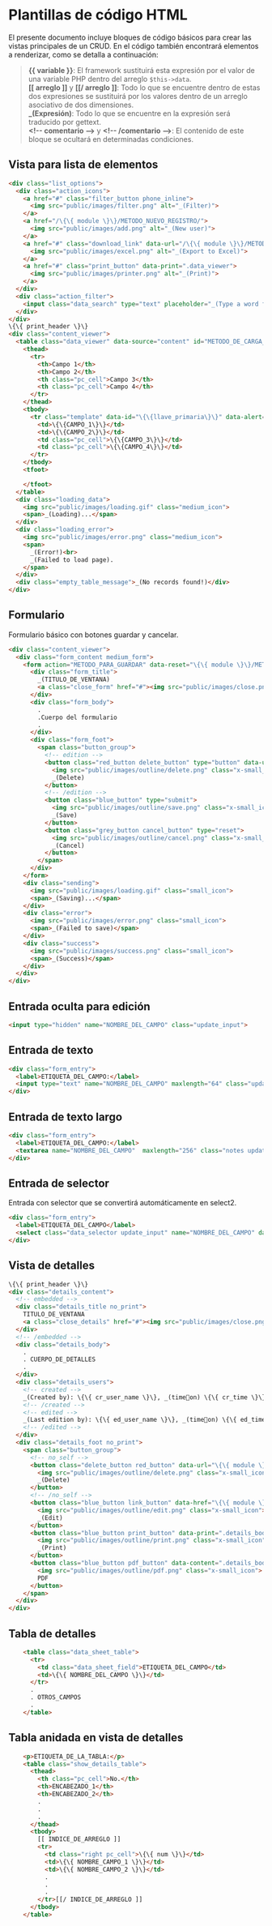 Plantillas de código HTML
=========================

El presente documento incluye bloques de código básicos para crear las vistas principales de un CRUD. En el código también encontrará elementos a renderizar, como se detalla a continuación:

> **\{\{ variable \}\}**: El framework sustituirá esta expresión por el valor de una variable PHP dentro del arreglo ```$this->data```.  
> **\[[ arreglo ]]** y **\[[/ arreglo ]]**: Todo lo que se encuentre dentro de estas dos expresiones se sustituirá por los valores dentro de un arreglo asociativo de dos dimensiones.  
> **_(Expresión)**: Todo lo que se encuentre en la expresión será traducido por gettext.  
> **\<!-- comentario -->** y **\<!-- /comentario -->**: El contenido de este bloque se ocultará en determinadas condiciones.

Vista para lista de elementos
-----------------------------

```html
<div class="list_options">
  <div class="action_icons">
    <a href="#" class="filter_button phone_inline">
      <img src="public/images/filter.png" alt="_(Filter)">
    </a>
    <a href="/\{\{ module \}\}/METODO_NUEVO_REGISTRO/">
      <img src="public/images/add.png" alt="_(New user)">
    </a>
    <a href="#" class="download_link" data-url="/\{\{ module \}\}/METODO_DE_CARGA_DE_LISTA_loader/Excel/">
      <img src="public/images/excel.png" alt="_(Export to Excel)">
    </a>
    <a href="#" class="print_button" data-print=".data_viewer">
      <img src="public/images/printer.png" alt="_(Print)">
    </a>
  </div>
  <div class="action_filter">
    <input class="data_search" type="text" placeholder="_(Type a word for search)">
  </div>
</div>
\{\{ print_header \}\}
<div class="content_viewer">
  <table class="data_viewer" data-source="content" id="METODO_DE_CARGA_DE_LISTA">
    <thead>
      <tr>
        <th>Campo 1</th>
        <th>Campo 2</th>
        <th class="pc_cell">Campo 3</th>
        <th class="pc_cell">Campo 4</th>
      </tr>
    </thead>
    <tbody>
      <tr class="template" data-id="\{\{llave_primaria\}\}" data-alert="\{\{ module \}\}/METODO_CARGA_DETALLES_loader/\{\{llave_primaria\}\}/standalone/" data-title="TITULO_DE_VENTANA">
        <td>\{\{CAMPO_1\}\}</td>
        <td>\{\{CAMPO_2\}\}</td>
        <td class="pc_cell">\{\{CAMPO_3\}\}</td>
        <td class="pc_cell">\{\{CAMPO_4\}\}</td>
      </tr>
    </tbody>
    <tfoot>

    </tfoot>
  </table>
  <div class="loading_data">
    <img src="public/images/loading.gif" class="medium_icon">
    <span>_(Loading)...</span>
  </div>
  <div class="loading_error">
    <img src="public/images/error.png" class="medium_icon">
    <span>
      _(Error!)<br>
      _(Failed to load page).
    </span>
  </div>
  <div class="empty_table_message">_(No records found!)</div>
</div>
```

Formulario
----------

Formulario básico con botones guardar y cancelar.

```html
<div class="content_viewer">
  <div class="form_content medium_form">
    <form action="METODO_PARA_GUARDAR" data-reset="\{\{ module \}\}/METODO_LISTA">
      <div class="form_title">
        _(TITULO_DE_VENTANA)
        <a class="close_form" href="#"><img src="public/images/close.png"></a>
      </div>
      <div class="form_body">
        .
        .Cuerpo del formulario
        .
      </div>
      <div class="form_foot">
        <span class="button_group">
          <!-- edition -->
          <button class="red_button delete_button" type="button" data-url="\{\{ module \}\}/METODO_PARA_ELIMINAR/" data-next="\{\{ module \}\}/METODO_LISTA/">
            <img src="public/images/outline/delete.png" class="x-small_icon">
            _(Delete)
          </button>
          <!-- /edition -->
          <button class="blue_button" type="submit">
            <img src="public/images/outline/save.png" class="x-small_icon">
            _(Save)
          </button>
          <button class="grey_button cancel_button" type="reset">
            <img src="public/images/outline/cancel.png" class="x-small_icon">
            _(Cancel)
          </button>
        </span>
      </div>
    </form>
    <div class="sending">
      <img src="public/images/loading.gif" class="small_icon">
      <span>_(Saving)...</span>
    </div>
    <div class="error">
      <img src="public/images/error.png" class="small_icon">
      <span>_(Failed to save)</span>
    </div>
    <div class="success">
      <img src="public/images/success.png" class="small_icon">
      <span>_(Success)</span>
    </div>
  </div>
</div>
```

Entrada oculta para edición
---------------------------

```html
<input type="hidden" name="NOMBRE_DEL_CAMPO" class="update_input">
```

Entrada de texto
----------------

```html
<div class="form_entry">
  <label>ETIQUETA_DEL_CAMPO:</label>
  <input type="text" name="NOMBRE_DEL_CAMPO" maxlength="64" class="update_input" required>
</div>
```

Entrada de texto largo
----------------------

```html
<div class="form_entry">
  <label>ETIQUETA_DEL_CAMPO:</label>
  <textarea name="NOMBRE_DEL_CAMPO"  maxlength="256" class="notes update_input"></textarea>
</div>
```

Entrada de selector
-------------------

Entrada con selector que se convertirá automáticamente en select2.

```html
<div class="form_entry">
  <label>ETIQUETA_DEL_CAMPO</label>
  <select class="data_selector update_input" name="NOMBRE_DEL_CAMPO" data-source="ARREGLO_FUENTE" data-search="none" data-placeholder="_(Select)"></select>
</div>
```

Vista de detalles
-----------------

```html
\{\{ print_header \}\}
<div class="details_content">
  <!-- embedded -->
  <div class="details_title no_print">
    TITULO_DE_VENTANA
    <a class="close_details" href="#"><img src="public/images/close.png"></a>
  </div>
  <!-- /embedded -->
  <div class="details_body">
    .
    . CUERPO_DE_DETALLES
    .
  </div>
  <div class="details_users">
    <!-- created -->
    _(Created by): \{\{ cr_user_name \}\}, _(timeon) \{\{ cr_time \}\}<br>
    <!-- /created -->
    <!-- edited -->
    _(Last edition by): \{\{ ed_user_name \}\}, _(timeon) \{\{ ed_time \}\}
    <!-- /edited -->
  </div>
  <div class="details_foot no_print">
    <span class="button_group">
      <!-- no_self -->
      <button class="delete_button red_button" data-url="\{\{ module \}\}/METODO_PARA_ELIMINAR" data-next="\{\{ module \}\}/METODO_LISTA">
        <img src="public/images/outline/delete.png" class="x-small_icon">
        _(Delete)
      </button>
      <!-- /no_self -->
      <button class="blue_button link_button" data-href="\{\{ module \}\}/METODO_PARA_EDITAR/\{\{ LLAVE_PRIMARIA \}\}/">
        <img src="public/images/outline/edit.png" class="x-small_icon">
        _(Edit)
      </button>
      <button class="blue_button print_button" data-print=".details_body">
        <img src="public/images/outline/print.png" class="x-small_icon">
        _(Print)
      </button>
      <button class="blue_button pdf_button" data-content=".details_body">
        <img src="public/images/outline/pdf.png" class="x-small_icon">
        PDF
      </button>
    </span>
  </div>
</div>
```

Tabla de detalles
-----------------

```html
    <table class="data_sheet_table">
      <tr>
        <td class="data_sheet_field">ETIQUETA_DEL_CAMPO</td>
        <td>\{\{ NOMBRE_DEL_CAMPO \}\}</td>
      </tr>
      .
      . OTROS_CAMPOS
      .
    </table>
```

Tabla anidada en vista de detalles
----------------------------------

```html
    <p>ETIQUETA_DE_LA_TABLA:</p>
    <table class="show_details_table">
      <thead>
        <th class="pc_cell">No.</th>
        <th>ENCABEZADO_1</th>
        <th>ENCABEZADO_2</th>
        .
        .
        .
      </thead>
      <tbody>
        [[ INDICE_DE_ARREGLO ]]
        <tr>
          <td class="right pc_cell">\{\{ num \}\}</td>
          <td>\{\{ NOMBRE_CAMPO_1 \}\}</td>
          <td>\{\{ NOMBRE_CAMPO_2 \}\}</td>
          .
          .
          .
        </tr>[[/ INDICE_DE_ARREGLO ]]
      </tbody>
    </table>
```
